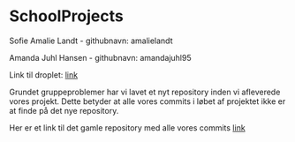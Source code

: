 # SchoolProjects

Sofie Amalie Landt - githubnavn: amalielandt

Amanda Juhl Hansen - githubnavn: amandajuhl95

Link til droplet: [link](http://157.230.97.134/CupCakeShop/)

Grundet gruppeproblemer har vi lavet et nyt repository inden vi afleverede vores projekt. Dette betyder at alle vores commits i løbet af projektet ikke er at finde på det nye repository. 

Her er et link til det gamle repository med alle vores commits [link](https://github.com/drh89/SchoolProjects)


